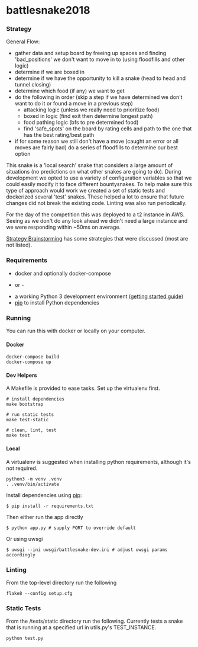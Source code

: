 # battlesnake2018

### Strategy

General Flow:
- gather data and setup board by freeing up spaces and finding 'bad_positions' we don't want to move in to (using floodfills and other logic)
- determine if we are boxed in
- determine if we have the opportunity to kill a snake (head to head and tunnel closing)
- determine which food (if any) we want to get
- do the following in order (skip a step if we have determined we don't want to do it or found a move in a previous step)
	- attacking logic (unless we really need to prioritize food)
	- boxed in logic (find exit then determine longest path)
	- food pathing logic (bfs to pre determined food)
	- find 'safe_spots' on the board by rating cells and path to the one that has the best rating/best path
- if for some reason we still don't have a move (caught an error or all moves are fairly bad) do a series of floodfills to determine our best option


This snake is a 'local search' snake that considers a large amount of situations (no predictions on what other snakes are going to do).
During development we opted to use a variety of configuration variables so that we could easily modify it to face different bountysnakes.
To help make sure this type of approach would work we created a set of static tests and dockerized several 'test' snakes.
These helped a lot to ensure that future changes did not break the existing code. Linting was also run periodically.

For the day of the competition this was deployed to a t2 instance in AWS.
Seeing as we don't do any look ahead we didn't need a large instance and we were responding within ~50ms on average.

[Strategy Brainstorming](docs/strategy-brainstorm.md) has some strategies that were discussed (most are not listed).

### Requirements

* docker and optionally docker-compose

- or -

* a working Python 3 development environment ([getting started guide](http://hackercodex.com/guide/python-development-environment-on-mac-osx/))
* [pip](https://pip.pypa.io/en/latest/installing.html) to install Python dependencies

### Running
You can run this with docker or locally on your computer.

#### Docker
```
docker-compose build
docker-compose up
```

#### Dev Helpers

A Makefile is provided to ease tasks. Set up the virtualenv first.

```
# install dependencies
make bootstrap

# run static tests
make test-static

# clean, lint, test
make test
```

#### Local

A virtualenv is suggested when installing python requirements, although it's not required.
```
python3 -m venv .venv
. .venv/bin/activate
```

Install dependencies using [pip](https://pip.pypa.io/en/latest/installing.html):
```
$ pip install -r requirements.txt
```

Then either run the app directly
```
$ python app.py # supply PORT to override default
```

Or using uwsgi
```
$ uwsgi --ini uwsgi/battlesnake-dev.ini # adjust uwsgi params accordingly
```

### Linting

From the top-level directory run the following
```
flake8 --config setup.cfg
```

### Static Tests

From the /tests/static directory run the following.
Currently tests a snake that is running at a specified url in utils.py's TEST_INSTANCE.
```
python test.py
```

